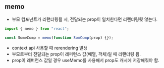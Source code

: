 ## memo

- 부모 컴포넌트가 리랜더링될 시, 전달되는 prop이 일치한다면 리렌더링됮 않는다.

```jsx
import { memo } from "react";

const SomeComp = memo(function SomComp(prop) {});
```

- context api 사용할 때 rerendering 발생
- 부모로부터 전달되는 prop이 레퍼런스 값(배열, 객체)일 때 리랜더링 됨.
- prop이 레퍼런스 값일 경우 useMemo를 사용해서 prop도 캐시에 저장해줘야 함.
